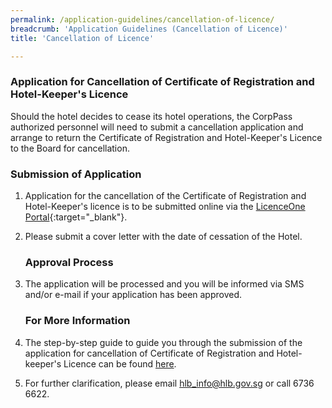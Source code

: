 ```yaml
---
permalink: /application-guidelines/cancellation-of-licence/
breadcrumb: 'Application Guidelines (Cancellation of Licence)'
title: 'Cancellation of Licence'

---
```



### **Application for Cancellation of Certificate of Registration and Hotel-Keeper's Licence**

Should the hotel decides to cease its hotel operations, the CorpPass authorized personnel will need to submit a cancellation application and arrange to return the Certificate of Registration and Hotel-Keeper's Licence to the Board for cancellation.

### **Submission of Application**

1. Application for the cancellation of the Certificate of Registration and Hotel-Keeper's licence is to be submitted online via the [LicenceOne Portal](https://licence1.business.gov.sg){:target="_blank"}.

2. Please submit a cover letter with the date of cessation of the Hotel.

   ### **Approval Process**

3. The application will be processed and you will be informed via SMS and/or e-mail if your application has been approved.

   ### **For More Information**

4. The step-by-step guide to guide you through the submission of the application for cancellation of Certificate of Registration and Hotel-keeper's Licence can be found [here](/files/resources/guides/guide-cancellation-of-licence.pdf).

5. For further clarification, please email <hlb_info@hlb.gov.sg> or call 6736 6622.
